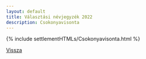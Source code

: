 ```yaml
---
layout: default
title: Választási névjegyzék 2022
description: Csokonyavisonta
---
```


{% include settlementHTMLs/Csokonyavisonta.html %}

[Vissza](./)